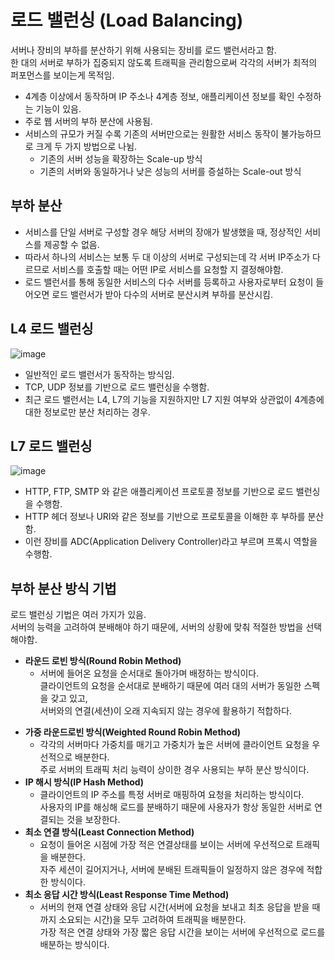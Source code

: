 # 로드 밸런싱 (Load Balancing)

서버나 장비의 부하를 분산하기 위해 사용되는 장비를 로드 밸런서라고 함.  
한 대의 서버로 부하가 집중되지 않도록 트래픽을 관리함으로써 각각의 서버가 최적의 퍼포먼스를 보이는게 목적임.

* 4계층 이상에서 동작하며 IP 주소나 4계층 정보, 애플리케이션 정보를 확인 수정하는 기능이 있음.
* 주로 웹 서버의 부하 분산에 사용됨.
* 서비스의 규모가 커질 수록 기존의 서버만으로는 원활한 서비스 동작이 불가능하므로 크게 두 가지 방법으로 나뉨.
  * 기존의 서버 성능을 확장하는 Scale-up 방식
  * 기존의 서버와 동일하거나 낮은 성능의 서버를 증설하는 Scale-out 방식

## 부하 분산

* 서비스를 단일 서버로 구성할 경우 해당 서버의 장애가 발생했을 때, 정상적인 서비스를 제공할 수 없음.  
* 따라서 하나의 서비스는 보통 두 대 이상의 서버로 구성되는데 각 서버 IP주소가 다르므로 서비스를 호출할 때는 어떤 IP로 서비스를 요청할 지 결정해야함.
* 로드 밸런서를 통해 동일한 서비스의 다수 서버를 등록하고 사용자로부터 요청이 들어오면 로드 밸런서가 받아 다수의 서버로 분산시켜 부하를 분산시킴.

## L4 로드 밸런싱

![image](https://github.com/wltnthss/Network/assets/60785586/488de9ad-3ace-4aec-a3f8-324e9042941c)

* 일반적인 로드 밸런서가 동작하는 방식임.
* TCP, UDP 정보를 기반으로 로드 밸런싱을 수행함.
* 최근 로드 밸런서는 L4, L7의 기능을 지원하지만 L7 지원 여부와 상관없이 4계층에 대한 정보로만 분산 처리하는 경우.

## L7 로드 밸런싱

![image](https://github.com/wltnthss/Network/assets/60785586/6946f3c8-cc6e-4da9-af8d-cd093d3dc1a0)

* HTTP, FTP, SMTP 와 같은 애플리케이션 프로토콜 정보를 기반으로 로드 밸런싱을 수행함.
* HTTP 헤더 정보나 URI와 같은 정보를 기반으로 프로토콜을 이해한 후 부하를 분산함.
* 이런 장비를 ADC(Application Delivery Controller)라고 부르며 프록시 역할을 수행함.

## 부하 분산 방식 기법

로드 밸런싱 기법은 여러 가지가 있음.  
서버의 능력을 고려하여 분배해야 하기 때문에, 서버의 상황에 맞춰 적절한 방법을 선택해야함.

* **라운드 로빈 방식(Round Robin Method)**
    * 서버에 들어온 요청을 순서대로 돌아가며 배정하는 방식이다.  
      클라이언트의 요청을 순서대로 분배하기 때문에 여러 대의 서버가 동일한 스펙을 갖고 있고,  
      서버와의 연결(세션)이 오래 지속되지 않는 경우에 활용하기 적합하다.
- **가중 라운드로빈 방식(Weighted Round Robin Method)**
    - 각각의 서버마다 가중치를 매기고 가중치가 높은 서버에 클라이언트 요청을 우선적으로 배분한다.  
      주로 서버의 트래픽 처리 능력이 상이한 경우 사용되는 부하 분산 방식이다.
- **IP 해시 방식(IP Hash Method)**
    - 클라이언트의 IP 주소를 특정 서버로 매핑하여 요청을 처리하는 방식이다.  
      사용자의 IP를 해싱해 로드를 분배하기 때문에 사용자가 항상 동일한 서버로 연결되는 것을 보장한다.
- **최소 연결 방식(Least Connection Method)**
    - 요청이 들어온 시점에 가장 적은 연결상태를 보이는 서버에 우선적으로 트래픽을 배분한다.  
      자주 세션이 길어지거나, 서버에 분배된 트래픽들이 일정하지 않은 경우에 적합한 방식이다.
- **최소 응답 시간 방식(Least Response Time Method)**
    - 서버의 현재 연결 상태와 응답 시간(서버에 요청을 보내고 최초 응답을 받을 때까지 소요되는 시간)을 모두 고려하여 트래픽을 배분한다.  
    가장 적은 연결 상태와 가장 짧은 응답 시간을 보이는 서버에 우선적으로 로드를 배분하는 방식이다.
